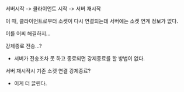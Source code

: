 서버시작 -> 클라이언트 시작 -> 서버 재시작

이 때, 클라이언트로부터 소켓이 다시 연결되는데 서버에는 소켓 연계 정보가 없다.

이를 어찌 해결하지...

강제종료 전송...?

- 서버가 전송조차 못 하고 종료되면 강제종료를 할 방법이 없다.

서버 재시작시 기존 소켓 연결 강제종료?

- 이게 더 끌린다.
